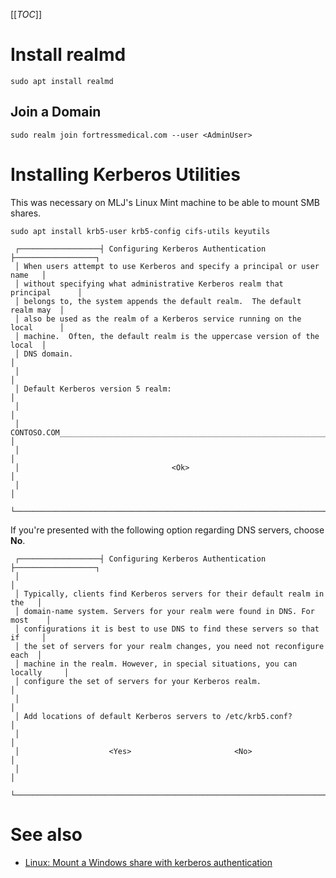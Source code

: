 [[_TOC_]]

# Install realmd

```
sudo apt install realmd
```

## Join a Domain

```
sudo realm join fortressmedical.com --user <AdminUser>
```

# Installing Kerberos Utilities

This was necessary on MLJ's Linux Mint machine to be able to mount SMB shares.

```
sudo apt install krb5-user krb5-config cifs-utils keyutils
```

```
 ┌──────────────────┤ Configuring Kerberos Authentication ├──────────────────┐
 │ When users attempt to use Kerberos and specify a principal or user name   │ 
 │ without specifying what administrative Kerberos realm that principal      │ 
 │ belongs to, the system appends the default realm.  The default realm may  │ 
 │ also be used as the realm of a Kerberos service running on the local      │ 
 │ machine.  Often, the default realm is the uppercase version of the local  │ 
 │ DNS domain.                                                               │ 
 │                                                                           │ 
 │ Default Kerberos version 5 realm:                                         │ 
 │                                                                           │ 
 │ CONTOSO.COM______________________________________________________________ │ 
 │                                                                           │ 
 │                                  <Ok>                                     │ 
 │                                                                           │ 
 └───────────────────────────────────────────────────────────────────────────┘ 
```

If you're presented with the following option regarding DNS servers, choose **No**.

```
 ┌──────────────────┤ Configuring Kerberos Authentication ├──────────────────┐
 │                                                                           │
 │ Typically, clients find Kerberos servers for their default realm in the   │
 │ domain-name system. Servers for your realm were found in DNS. For most    │
 │ configurations it is best to use DNS to find these servers so that if     │
 │ the set of servers for your realm changes, you need not reconfigure each  │
 │ machine in the realm. However, in special situations, you can locally     │
 │ configure the set of servers for your Kerberos realm.                     │
 │                                                                           │
 │ Add locations of default Kerberos servers to /etc/krb5.conf?              │
 │                                                                           │
 │                    <Yes>                       <No>                       │
 │                                                                           │
 └───────────────────────────────────────────────────────────────────────────┘
```

# See also

* [Linux: Mount a Windows share with kerberos authentication](https://michlstechblog.info/blog/linux-mount-a-windows-share-with-kerberos-authentication/)